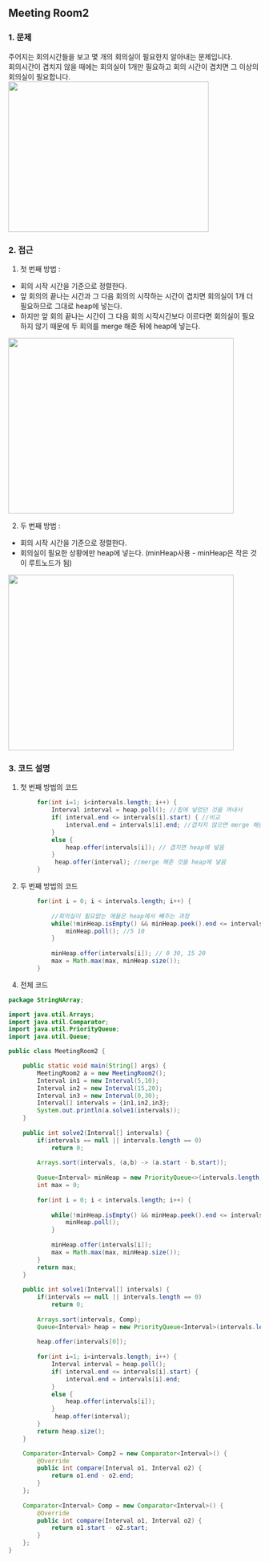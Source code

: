 ## Meeting Room2

### 1. 문제
주어지는 회의시간들을 보고 몇 개의 회의실이 필요한지 알아내는 문제입니다. <br>
회의시간이 겹치지 않을 때에는 회의실이 1개만 필요하고 회의 시간이 겹치면 그 이상의 회의실이 필요합니다.
<img src = "https://user-images.githubusercontent.com/68332512/99897507-57f4fd00-2cdd-11eb-99fb-7f5be5657032.PNG" width = "400" height = "300">

### 2. 접근
1) 첫 번째 방법 : 
- 회의 시작 시간을 기준으로 정렬한다.
- 앞 회의의 끝나는 시간과 그 다음 회의의 시작하는 시간이 겹치면 회의실이 1개 더 필요하므로 그대로 heap에 넣는다.
- 하지만 앞 회의 끝나는 시간이 그 다음 회의 시작시간보다 이르다면 회의실이 필요하지 않기 때문에 두 회의를 merge 해준 뒤에 heap에 넣는다.
<img src = "https://user-images.githubusercontent.com/68332512/99897511-5fb4a180-2cdd-11eb-8417-32b7aff302b5.PNG" width = "450" height = "350">

2) 두 번째 방법 : 
- 회의 시작 시간을 기준으로 정렬한다.
- 회의실이 필요한 상황에만 heap에 넣는다. (minHeap사용 - minHeap은 작은 것이 루트노드가 됨)
<img src ="https://user-images.githubusercontent.com/68332512/99897513-6511ec00-2cdd-11eb-938f-3041f62b86ac.PNG" width ="450" height = "350">


### 3. 코드 설명
1) 첫 번째 방법의 코드
```java
		for(int i=1; i<intervals.length; i++) {
			Interval interval = heap.poll(); //힙에 넣었던 것을 꺼내서
			if( interval.end <= intervals[i].start) { //비교
				interval.end = intervals[i].end; //겹치지 않으면 merge 해줌
			} 
			else {
				heap.offer(intervals[i]); // 겹치면 heap에 넣음
			}
			 heap.offer(interval); //merge 해준 것을 heap에 넣음
		}
```
2) 두 번째 방법의 코드
```java
		for(int i = 0; i < intervals.length; i++) {
			
			//회의실이 필요없는 애들은 heap에서 빼주는 과정
			while(!minHeap.isEmpty() && minHeap.peek().end <= intervals[i].start) {
				minHeap.poll(); //5 10
			}
			
			minHeap.offer(intervals[i]); // 0 30, 15 20
			max = Math.max(max, minHeap.size());
		}
```

4. 전체 코드
```java
package StringNArray;

import java.util.Arrays;
import java.util.Comparator;
import java.util.PriorityQueue;
import java.util.Queue;

public class MeetingRoom2 {

	public static void main(String[] args) {
		MeetingRoom2 a = new MeetingRoom2();
		Interval in1 = new Interval(5,10);
		Interval in2 = new Interval(15,20);
		Interval in3 = new Interval(0,30);
		Interval[] intervals = {in1,in2,in3};
		System.out.println(a.solve1(intervals));
	}
	
	public int solve2(Interval[] intervals) {
		if(intervals == null || intervals.length == 0)
			return 0;
		
		Arrays.sort(intervals, (a,b) -> (a.start - b.start));
		
		Queue<Interval> minHeap = new PriorityQueue<>(intervals.length,(a,b) -> (a.end - b.end));
		int max = 0;
		
		for(int i = 0; i < intervals.length; i++) {
			
			while(!minHeap.isEmpty() && minHeap.peek().end <= intervals[i].start) {
				minHeap.poll();
			}
			
			minHeap.offer(intervals[i]); 
			max = Math.max(max, minHeap.size());
		}
		return max;
	}
	
	public int solve1(Interval[] intervals) {
		if(intervals == null || intervals.length == 0)
			return 0;
		
		Arrays.sort(intervals, Comp);
		Queue<Interval> heap = new PriorityQueue<Interval>(intervals.length, Comp2);
		
		heap.offer(intervals[0]);
		
		for(int i=1; i<intervals.length; i++) {
			Interval interval = heap.poll();
			if( interval.end <= intervals[i].start) {
				interval.end = intervals[i].end;
			} 
			else {
				heap.offer(intervals[i]);
			}
			 heap.offer(interval);
		}
		return heap.size();
	}

	Comparator<Interval> Comp2 = new Comparator<Interval>() {
		@Override
		public int compare(Interval o1, Interval o2) {
			return o1.end - o2.end;
		}
	};
	
	Comparator<Interval> Comp = new Comparator<Interval>() {
		@Override
		public int compare(Interval o1, Interval o2) {
			return o1.start - o2.start;
		}
	};
}
```
